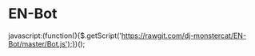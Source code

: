# EN-Bot 
javascript:(function(){$.getScript('https://rawgit.com/dj-monstercat/EN-Bot/master/Bot.js');})();
